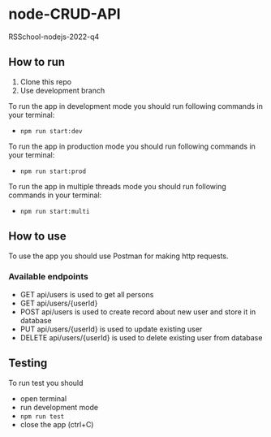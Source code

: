 # node-CRUD-API

RSSchool-nodejs-2022-q4

## How to run

1. Clone this repo
2. Use development branch

To run the app in development mode you should run following commands in your terminal:

- `npm run start:dev`

To run the app in production mode you should run following commands in your terminal:

- `npm run start:prod`

To run the app in multiple threads mode you should run following commands in your terminal:

- `npm run start:multi`

## How to use

To use the app you should use Postman for making http requests.

### Available endpoints

- GET api/users is used to get all persons
- GET api/users/{userId}
- POST api/users is used to create record about new user and store it in database
- PUT api/users/{userId} is used to update existing user
- DELETE api/users/{userId} is used to delete existing user from database

## Testing

To run test you should

- open terminal
- run development mode
- `npm run test`
- close the app (ctrl+C)
